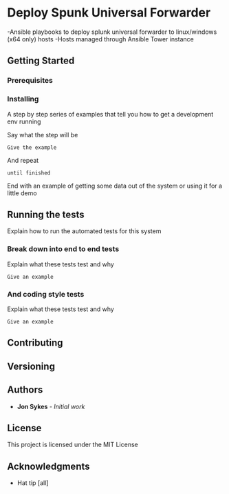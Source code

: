 # Deploy Spunk Universal Forwarder
-Ansible playbooks to deploy splunk universal forwarder to linux/windows (x64 only) hosts
-Hosts managed through Ansible Tower instance

## Getting Started

### Prerequisites

### Installing

A step by step series of examples that tell you how to get a development env running

Say what the step will be

```
Give the example
```

And repeat

```
until finished
```

End with an example of getting some data out of the system or using it for a little demo

## Running the tests

Explain how to run the automated tests for this system

### Break down into end to end tests

Explain what these tests test and why

```
Give an example
```

### And coding style tests

Explain what these tests test and why

```
Give an example
```


## Contributing



## Versioning



## Authors

* **Jon Sykes** - *Initial work*

## License

This project is licensed under the MIT License

## Acknowledgments

* Hat tip [all]

